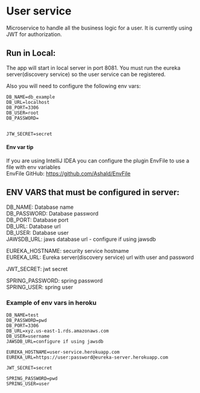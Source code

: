 # User service

Microservice to handle all the business logic for a user.
It is currently using JWT for authorization.


## Run in Local:
The app will start in local server in port 8081.
You must run the eureka server(discovery service) so the user service can be registered.

Also you will need to configure the following env vars:
```
DB_NAME=db_example
DB_URL=localhost
DB_PORT=3306
DB_USER=root
DB_PASSWORD=


JTW_SECRET=secret
```

#### Env var tip
If you are using IntelliJ IDEA you can configure the plugin EnvFile to use a file with env variables </br>
EnvFile  GitHub: https://github.com/Ashald/EnvFile




## ENV VARS that must be configured in server:
DB_NAME: Database name<br />
DB_PASSWORD: Database password<br />
DB_PORT: Database port<br />
DB_URL: Database url<br />
DB_USER: Database user<br />
JAWSDB_URL: jaws database url - configure if using jawsdb<br />

EUREKA_HOSTNAME: security service hostname<br />
EUREKA_URL: Eureka server(discovery service) url with user and password<br />

JWT_SECRET: jwt secret<br />

SPRING_PASSWORD: spring password<br />
SPRING_USER: spring user<br />


### Example of env vars in heroku
```aidl
DB_NAME=test
DB_PASSWORD=pwd
DB_PORT=3306
DB_URL=xyz.us-east-1.rds.amazonaws.com
DB_USER=username
JAWSDB_URL=configure if using jawsdb

EUREKA_HOSTNAME=user-service.herokuapp.com
EUREKA_URL=https://user:password@eureka-server.herokuapp.com

JWT_SECRET=secret

SPRING_PASSWORD=pwd
SPRING_USER=user
```

